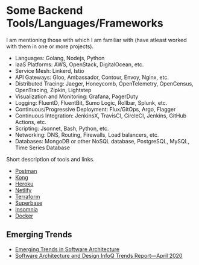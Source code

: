 # Some Backend Tools/Languages/Frameworks

I am mentioning those with which I am familiar with (have atleast worked with them in one or more projects).

- Languages: Golang, Nodejs, Python
- IaaS Platforms: AWS, OpenStack, DigitalOcean, etc.
- Service Mesh: Linkerd, Istio
- API Gateways: Gloo, Ambassador, Contour, Envoy, Nginx, etc.
- Distributed Tracing: Jaeger, Honeycomb, OpenTelemetry, OpenCensus, OpenTracing, Zipkin, Lightstep
- Visualization and Monitoring: Grafana, PagerDuty
- Logging:  FluentD, FluentBit, Sumo Logic, Rollbar, Splunk, etc.
- Continuous/Progressive Deployment: Flux/GitOps, Argo, Flagger
- Continuous Integration: JenkinsX, TravisCI, CircleCI, Jenkins, GitHub Actions, etc.
- Scripting: Jsonnet, Bash, Python, etc.
- Networking: DNS, Routing, Firewalls, Load balancers, etc.
- Databases: MongoDB or other NoSQL database, PostgreSQL, MySQL, Time Series Database

Short description of tools and links. 

- [Postman](https://www.youtube.com/watch?v=VywxIQ2ZXw4&list=RDCMUC8butISFwT-Wl7EV0hUK0BQ&index=4)
- [Kong](https://konghq.com/)
- [Heroku](https://www.heroku.com/products)
- [Netlify](https://www.netlify.com/products/)
- [Terraform](https://www.terraform.io/)
- [Superbase](https://supabase.io/docs)
- [Insomnia](https://insomnia.rest/)
- [Docker](https://docs.docker.com/)

## Emerging Trends

- [Emerging Trends in Software Architecture](https://www.oreilly.com/library/view/software-architecture-a/9788131707494/ch07.html)
- [Software Architecture and Design InfoQ Trends Report—April 2020](https://www.infoq.com/articles/architecture-trends-2020/)
